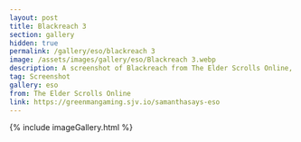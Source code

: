 ```yaml
---
layout: post
title: Blackreach 3
section: gallery
hidden: true
permalink: /gallery/eso/blackreach 3
image: /assets/images/gallery/eso/Blackreach 3.webp
description: A screenshot of Blackreach from The Elder Scrolls Online, taken by Samantha Says.
tag: Screenshot
gallery: eso
from: The Elder Scrolls Online
link: https://greenmangaming.sjv.io/samanthasays-eso
---
```

{% include imageGallery.html %}
